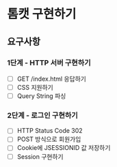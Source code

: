 # 톰캣 구현하기

## 요구사항
### 1단계 - HTTP 서버 구현하기
-[ ] GET /index.html 응답하기
-[ ] CSS 지원하기
-[ ] Query String 파싱

### 2단계 - 로그인 구현하기
-[ ] HTTP Status Code 302
-[ ] POST 방식으로 회원가입
-[ ] Cookie에 JSESSIONID 값 저장하기
-[ ] Session 구현하기
